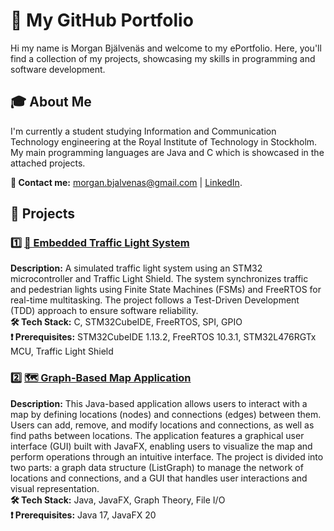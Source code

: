 # 👋 My GitHub Portfolio  
Hi my name is Morgan Bjälvenäs and welcome to my ePortfolio. Here, you'll find a collection of my projects, showcasing my skills in programming and software development.

## 🎓 About Me
I'm currently a student studying Information and Communication Technology engineering at the Royal Institute of Technology in Stockholm. My main programming languages are Java and C which is showcased in the attached projects.

**📧 Contact me:** morgan.bjalvenas@gmail.com | [LinkedIn](https://www.linkedin.com/in/morgan-bj%C3%A4lven%C3%A4s-2612a924a/).

## 📂 Projects 

### 1️⃣ [🚦 Embedded Traffic Light System](https://github.com/mrgn-b/ePortfolio/tree/main/Projects/Embedded%20Traffic%20Light%20System/PRO1_Morgan_Bjalvenas)  
**Description:** A simulated traffic light system using an STM32 microcontroller and Traffic Light Shield. The system synchronizes traffic and pedestrian lights using Finite State Machines (FSMs) and FreeRTOS for real-time multitasking. The project follows a Test-Driven Development (TDD) approach to ensure software reliability.  
**🛠 Tech Stack:** C, STM32CubeIDE, FreeRTOS, SPI, GPIO  
**❗ Prerequisites:** STM32CubeIDE 1.13.2, FreeRTOS 10.3.1, STM32L476RGTx MCU, Traffic Light Shield

### 2️⃣ [🗺️ Graph-Based Map Application](https://github.com/mrgn-b/ePortfolio/tree/main/Projects/Graph-Based%20Map%20Application/PROG2_Project_JavaFX)  
**Description:** This Java-based application allows users to interact with a map by defining locations (nodes) and connections (edges) between them. Users can add, remove, and modify locations and connections, as well as find paths between locations. The application features a graphical user interface (GUI) built with JavaFX, enabling users to visualize the map and perform operations through an intuitive interface. The project is divided into two parts: a graph data structure (ListGraph) to manage the network of locations and connections, and a GUI that handles user interactions and visual representation.  
**🛠 Tech Stack:** Java, JavaFX, Graph Theory, File I/O  
**❗ Prerequisites:** Java 17, JavaFX 20


